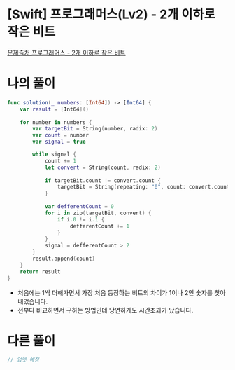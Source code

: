 # [Swift] 프로그래머스(Lv2) - 2개 이하로 작은 비트

[문제출처 프로그래머스 - 2개 이하로 작은 비트](https://school.programmers.co.kr/learn/courses/30/lessons/77885)

# 나의 풀이

```swift
func solution(_ numbers: [Int64]) -> [Int64] {
    var result = [Int64]()
    
    for number in numbers {
        var targetBit = String(number, radix: 2)
        var count = number
        var signal = true

        while signal {
            count += 1
            let convert = String(count, radix: 2)
            
            if targetBit.count != convert.count {
                targetBit = String(repeating: "0", count: convert.count-targetBit.count) + targetBit
            }
            
            var defferentCount = 0
            for i in zip(targetBit, convert) {
                if i.0 != i.1 {
                    defferentCount += 1
                }
            }
            signal = defferentCount > 2
        }
        result.append(count)
    }
    return result
}
```

- 처음에는 1씩 더해가면서 가장 처음 등장하는 비트의 차이가 1이나 2인 숫자를 찾아내었습니다.
- 전부다 비교하면서 구하는 방법인데 당연하게도 시간초과가 났습니다.

# 다른 풀이

```swift
// 업뎃 예정
```
